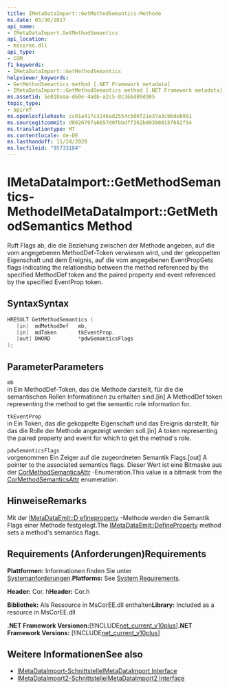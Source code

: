 ```yaml
---
title: IMetaDataImport::GetMethodSemantics-Methode
ms.date: 03/30/2017
api_name:
- IMetaDataImport.GetMethodSemantics
api_location:
- mscoree.dll
api_type:
- COM
f1_keywords:
- IMetaDataImport::GetMethodSemantics
helpviewer_keywords:
- GetMethodSemantics method [.NET Framework metadata]
- IMetaDataImport::GetMethodSemantics method [.NET Framework metadata]
ms.assetid: 5e018eaa-d60e-4a0b-a2c5-8c36bd09d905
topic_type:
- apiref
ms.openlocfilehash: cc01a417c3246ad2554c506f21e37a3cbbdeb991
ms.sourcegitcommit: d8020797a6657d0fbbdff362b80300815f682f94
ms.translationtype: MT
ms.contentlocale: de-DE
ms.lasthandoff: 11/24/2020
ms.locfileid: "95733184"
---
```

# <a name="imetadataimportgetmethodsemantics-method"></a><span data-ttu-id="e9638-102">IMetaDataImport::GetMethodSemantics-Methode</span><span class="sxs-lookup"><span data-stu-id="e9638-102">IMetaDataImport::GetMethodSemantics Method</span></span>

<span data-ttu-id="e9638-103">Ruft Flags ab, die die Beziehung zwischen der Methode angeben, auf die vom angegebenen MethodDef-Token verwiesen wird, und der gekoppelten Eigenschaft und dem Ereignis, auf die vom angegebenen EventProp</span><span class="sxs-lookup"><span data-stu-id="e9638-103">Gets flags indicating the relationship between the method referenced by the specified MethodDef token and the paired property and event referenced by the specified EventProp token.</span></span>  
  
## <a name="syntax"></a><span data-ttu-id="e9638-104">Syntax</span><span class="sxs-lookup"><span data-stu-id="e9638-104">Syntax</span></span>  
  
```cpp  
HRESULT GetMethodSemantics (  
   [in]  mdMethodDef   mb,  
   [in]  mdToken       tkEventProp,  
   [out] DWORD         *pdwSemanticsFlags  
);  
```  
  
## <a name="parameters"></a><span data-ttu-id="e9638-105">Parameter</span><span class="sxs-lookup"><span data-stu-id="e9638-105">Parameters</span></span>  

 `mb`  
 <span data-ttu-id="e9638-106">in Ein MethodDef-Token, das die Methode darstellt, für die die semantischen Rollen Informationen zu erhalten sind.</span><span class="sxs-lookup"><span data-stu-id="e9638-106">[in] A MethodDef token representing the method to get the semantic role information for.</span></span>  
  
 `tkEventProp`  
 <span data-ttu-id="e9638-107">in Ein Token, das die gekoppelte Eigenschaft und das Ereignis darstellt, für das die Rolle der Methode angezeigt werden soll.</span><span class="sxs-lookup"><span data-stu-id="e9638-107">[in] A token representing the paired property and event for which to get the method's role.</span></span>  
  
 `pdwSemanticsFlags`  
 <span data-ttu-id="e9638-108">vorgenommen Ein Zeiger auf die zugeordneten Semantik Flags.</span><span class="sxs-lookup"><span data-stu-id="e9638-108">[out] A pointer to the associated semantics flags.</span></span> <span data-ttu-id="e9638-109">Dieser Wert ist eine Bitmaske aus der [CorMethodSemanticsAttr](cormethodsemanticsattr-enumeration.md) -Enumeration.</span><span class="sxs-lookup"><span data-stu-id="e9638-109">This value is a bitmask from the [CorMethodSemanticsAttr](cormethodsemanticsattr-enumeration.md) enumeration.</span></span>  
  
## <a name="remarks"></a><span data-ttu-id="e9638-110">Hinweise</span><span class="sxs-lookup"><span data-stu-id="e9638-110">Remarks</span></span>  

 <span data-ttu-id="e9638-111">Mit der [IMetaDataEmit::D efineproperty](imetadataemit-defineproperty-method.md) -Methode werden die Semantik Flags einer Methode festgelegt.</span><span class="sxs-lookup"><span data-stu-id="e9638-111">The [IMetaDataEmit::DefineProperty](imetadataemit-defineproperty-method.md) method sets a method's semantics flags.</span></span>  
  
## <a name="requirements"></a><span data-ttu-id="e9638-112">Requirements (Anforderungen)</span><span class="sxs-lookup"><span data-stu-id="e9638-112">Requirements</span></span>  

 <span data-ttu-id="e9638-113">**Plattformen:** Informationen finden Sie unter [Systemanforderungen](../../get-started/system-requirements.md).</span><span class="sxs-lookup"><span data-stu-id="e9638-113">**Platforms:** See [System Requirements](../../get-started/system-requirements.md).</span></span>  
  
 <span data-ttu-id="e9638-114">**Header:** Cor. h</span><span class="sxs-lookup"><span data-stu-id="e9638-114">**Header:** Cor.h</span></span>  
  
 <span data-ttu-id="e9638-115">**Bibliothek:** Als Ressource in MsCorEE.dll enthalten</span><span class="sxs-lookup"><span data-stu-id="e9638-115">**Library:** Included as a resource in MsCorEE.dll</span></span>  
  
 <span data-ttu-id="e9638-116">**.NET Framework Versionen:**[!INCLUDE[net_current_v10plus](../../../../includes/net-current-v10plus-md.md)]</span><span class="sxs-lookup"><span data-stu-id="e9638-116">**.NET Framework Versions:** [!INCLUDE[net_current_v10plus](../../../../includes/net-current-v10plus-md.md)]</span></span>  
  
## <a name="see-also"></a><span data-ttu-id="e9638-117">Weitere Informationen</span><span class="sxs-lookup"><span data-stu-id="e9638-117">See also</span></span>

- [<span data-ttu-id="e9638-118">IMetaDataImport-Schnittstelle</span><span class="sxs-lookup"><span data-stu-id="e9638-118">IMetaDataImport Interface</span></span>](imetadataimport-interface.md)
- [<span data-ttu-id="e9638-119">IMetaDataImport2-Schnittstelle</span><span class="sxs-lookup"><span data-stu-id="e9638-119">IMetaDataImport2 Interface</span></span>](imetadataimport2-interface.md)
